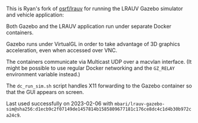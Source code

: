 This is Ryan's fork of [osrf/lrauv](https://github.com/osrf/lrauv) for running the LRAUV Gazebo simulator and vehicle application:

Both Gazebo and the LRAUV application run under separate Docker containers.

Gazebo runs under VirtualGL in order to take advantage of 3D graphics acceleration, even when accessed over VNC.

The containers communicate via Multicast UDP over a macvlan interface. (It might be possible to use regular Docker networking and the `GZ_RELAY` environment variable instead.)

The `dc_run_sim.sh` script handles X11 forwarding to the Gazebo container so that the GUI appears on screen.

Last used successfully on 2023-02-06 with `mbari/lrauv-gazebo-sim@sha256:d1ecb9c2f07149de1457814b1585809677181c176ce8dc4c1d4b30b972ca24c9`.

